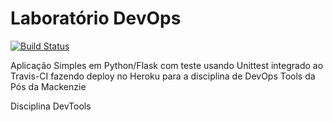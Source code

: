 # Laboratório DevOps

[![Build Status](https://travis-ci.com/gabydias/validate.svg?branch=main)](https://travis-ci.com/gabydias/validate)

Aplicação Simples em Python/Flask com teste usando Unittest integrado ao Travis-CI fazendo deploy no Heroku para a disciplina de DevOps Tools da Pós da Mackenzie

Disciplina DevTools
